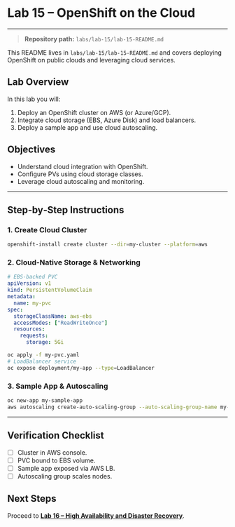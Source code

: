 # Lab 15 – OpenShift on the Cloud

---

> **Repository path:** `labs/lab-15/lab-15-README.md`

This README lives in `labs/lab-15/lab-15-README.md` and covers deploying OpenShift on public clouds and leveraging cloud services.

## Lab Overview
In this lab you will:
1. Deploy an OpenShift cluster on AWS (or Azure/GCP).
2. Integrate cloud storage (EBS, Azure Disk) and load balancers.
3. Deploy a sample app and use cloud autoscaling.

## Objectives
- Understand cloud integration with OpenShift.  
- Configure PVs using cloud storage classes.  
- Leverage cloud autoscaling and monitoring.

---

## Step‑by‑Step Instructions

### 1. Create Cloud Cluster
```bash
openshift-install create cluster --dir=my-cluster --platform=aws
```

### 2. Cloud-Native Storage & Networking
```yaml
# EBS-backed PVC
apiVersion: v1
kind: PersistentVolumeClaim
metadata:
  name: my-pvc
spec:
  storageClassName: aws-ebs
  accessModes: ["ReadWriteOnce"]
  resources:
    requests:
      storage: 5Gi
```
```bash
oc apply -f my-pvc.yaml
# LoadBalancer service
oc expose deployment/my-app --type=LoadBalancer
```

### 3. Sample App & Autoscaling
```bash
oc new-app my-sample-app
aws autoscaling create-auto-scaling-group --auto-scaling-group-name my-asg   --launch-configuration-name my-launch-config --min-size 1 --max-size 5
```

---

## Verification Checklist
- [ ] Cluster in AWS console.
- [ ] PVC bound to EBS volume.
- [ ] Sample app exposed via AWS LB.
- [ ] Autoscaling group scales nodes.

## Next Steps
Proceed to **[Lab 16 – High Availability and Disaster Recovery](../lab-16/lab-16-README.md)**.
